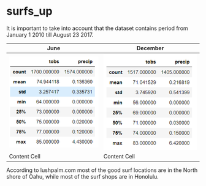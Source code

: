 # surfs_up


It is important to take into account that the dataset contains period from January 1 2010 till August 23 2017.

| June                | December            |
| ------------------  | ------------------  |
| ![Image1](June.png) |![Image2](Dec.png)   |
| Content Cell        | Content Cell        |


According to lushpalm.com most of the good surf locations are in the North shore of Oahu, while most of the surf shops are in Honolulu.
